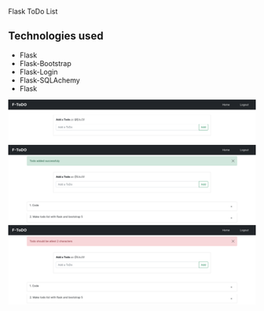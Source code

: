 Flask ToDo List

## Technologies used
- Flask
- Flask-Bootstrap
- Flask-Login
- Flask-SQLAchemy
- Flask

![homepage](app/static/images/1.png)
![homepage](app/static/images/2.png)
![homepage](app/static/images/3.png)